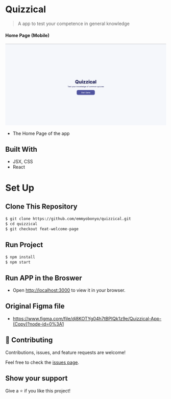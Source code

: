 # Quizzical

> A app to test your competence in general knowledge
#### Home Page (Mobile)
![Home Page](./public/home-page.png)

- The Home Page of the app

## Built With

- JSX, CSS
- React

# Set Up
## Clone This Repository
```
$ git clone https://github.com/emmyobonyo/quizzical.git
$ cd quizzical
$ git checkout feat-welcome-page
```

## Run Project
```
$ npm install
$ npm start
```

## Run APP in the Broswer
- Open [http://localhost:3000](http://localhost:3000) to view it in your browser.

## Original Figma file
- https://www.figma.com/file/dj8KOTYg04h7tBPIQk1z9e/Quizzical-App-(Copy)?node-id=0%3A1

## 🤝 Contributing

Contributions, issues, and feature requests are welcome!

Feel free to check the [issues page](https://github.com/emmyobonyo/quizzical/issues).

## Show your support

Give a ⭐️ if you like this project!
